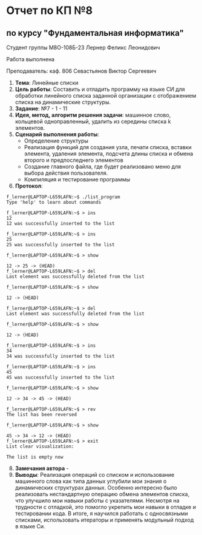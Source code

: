 # Отчет по КП №8
## по курсу "Фундаментальная информатика"

Студент группы М8О-108Б-23 Лернер Феликс Леонидович

Работа выполнена 

Преподаватель: каф. 806 Севастьянов Виктор Сергеевич

1. **Тема**: Линейные списки
2. **Цель работы**: Составить и отладить программу на языке СИ для обработки линейного списка заданной организации с отображением списка на динамические структуры.
3. **Задание**: №7 - 1 - 11	
4. **Идея, метод, алгоритм решения задачи**: машинное слово, кольцевой одноправленный, удалить из середины списка k элементов.
5. **Сценарий выполнения работы**: 
    - Определение структуры
    - Реализация функций для создания узла, печати списка, вставки элемента, удаления элемента, подсчета длины списка и обмена второго и предпоследнего элементов
    - Создание главного файла,  где будет реализовано меню для выбора действия пользователя.
    - Компиляция и тестирование программы
6. **Протокол**:
```
f_lerner@LAPTOP-L659LAFN:~$ ./list_program
Type 'help' to learn about commands

f_lerner@LAPTOP-L659LAFN:~$ > ins
12
12 was successfully inserted to the list

f_lerner@LAPTOP-L659LAFN:~$ > ins
25
25 was successfully inserted to the list

f_lerner@LAPTOP-L659LAFN:~$ > show

12 -> 25 -> (HEAD)
f_lerner@LAPTOP-L659LAFN:~$ > del
Last element was successfully deleted from the list

f_lerner@LAPTOP-L659LAFN:~$ > show

12 -> (HEAD)

f_lerner@LAPTOP-L659LAFN:~$ > del
Last element was successfully deleted from the list

f_lerner@LAPTOP-L659LAFN:~$ > show

12 -> (HEAD)

f_lerner@LAPTOP-L659LAFN:~$ > ins
34
34 was successfully inserted to the list

f_lerner@LAPTOP-L659LAFN:~$ > ins
45
45 was successfully inserted to the list

f_lerner@LAPTOP-L659LAFN:~$ > show

12 -> 34 -> 45 -> (HEAD)

f_lerner@LAPTOP-L659LAFN:~$ > rev
The list has been reversed

f_lerner@LAPTOP-L659LAFN:~$ > show

45 -> 34 -> 12 -> (HEAD)
f_lerner@LAPTOP-L659LAFN:~$ > exit
List clear visualization:

The list is empty now
```
8. **Замечания автора** -
9. **Выводы**: Реализация операций со списком и использование машинного слова как типа данных углубили мои знания о динамических структурах данных. Особенно интересно было реализовать нестандартную операцию обмена элементов списка, что улучшило мои навыки работы с указателями. Несмотря на трудности с отладкой, это помогло укрепить мои навыки в отладке и тестировании кода. В итоге, я научился работать с односвязными списками, использовать итераторы и применять модульный подход в языке Си.
